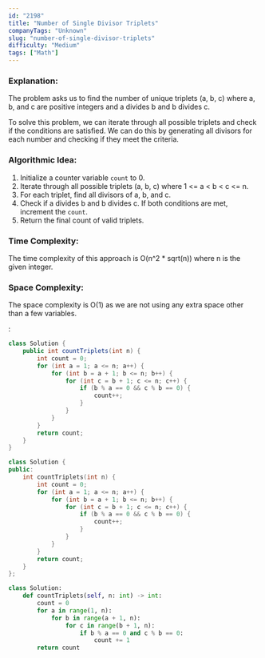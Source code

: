 ```yaml
---
id: "2198"
title: "Number of Single Divisor Triplets"
companyTags: "Unknown"
slug: "number-of-single-divisor-triplets"
difficulty: "Medium"
tags: ["Math"]
---
```


### Explanation:

The problem asks us to find the number of unique triplets (a, b, c) where a, b, and c are positive integers and a divides b and b divides c.

To solve this problem, we can iterate through all possible triplets and check if the conditions are satisfied. We can do this by generating all divisors for each number and checking if they meet the criteria.

### Algorithmic Idea:
1. Initialize a counter variable `count` to 0.
2. Iterate through all possible triplets (a, b, c) where 1 <= a < b < c <= n.
3. For each triplet, find all divisors of a, b, and c.
4. Check if a divides b and b divides c. If both conditions are met, increment the `count`.
5. Return the final count of valid triplets.

### Time Complexity:
The time complexity of this approach is O(n^2 * sqrt(n)) where n is the given integer.

### Space Complexity:
The space complexity is O(1) as we are not using any extra space other than a few variables.

:

```java
class Solution {
    public int countTriplets(int n) {
        int count = 0;
        for (int a = 1; a <= n; a++) {
            for (int b = a + 1; b <= n; b++) {
                for (int c = b + 1; c <= n; c++) {
                    if (b % a == 0 && c % b == 0) {
                        count++;
                    }
                }
            }
        }
        return count;
    }
}
```

```cpp
class Solution {
public:
    int countTriplets(int n) {
        int count = 0;
        for (int a = 1; a <= n; a++) {
            for (int b = a + 1; b <= n; b++) {
                for (int c = b + 1; c <= n; c++) {
                    if (b % a == 0 && c % b == 0) {
                        count++;
                    }
                }
            }
        }
        return count;
    }
};
```

```python
class Solution:
    def countTriplets(self, n: int) -> int:
        count = 0
        for a in range(1, n):
            for b in range(a + 1, n):
                for c in range(b + 1, n):
                    if b % a == 0 and c % b == 0:
                        count += 1
        return count
```